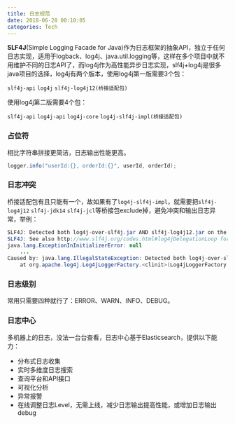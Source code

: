 ```yaml
---
title: 日志规范
date: 2018-06-28 00:10:05
categories: Tech
---
```


**SLF4J**(Simple Logging Facade for Java)作为日志框架的抽象API，独立于任何日志实现，适用于logback、log4j、java.util.logging等，这样在多个项目中就不用维护不同的日志API了，而log4j作为高性能异步日志实现，slf4j+log4j是很多java项目的选择，log4j有两个版本，使用log4j第一版需要3个包：

`slf4j-api` `log4j` `slf4j-log4j12(桥接适配包)`

使用log4j第二版需要4个包：

`slf4j-api` `log4j-api` `log4j-core`  `log4j-slf4j-impl(桥接适配包)`

<!-- more -->

### 占位符

相比字符串拼接更简洁，日志输出性能更高。

```java
logger.info("userId:{}, orderId:{}", userId, orderId);
```

### 日志冲突

桥接适配包有且只能有一个，故如果有了`log4j-slf4j-impl`，就需要把`slf4j-log4j12` `slf4j-jdk14` `slf4j-jcl`等桥接包exclude掉，避免冲突和输出日志异常，举例：

```java
SLF4J: Detected both log4j-over-slf4j.jar AND slf4j-log4j12.jar on the class path, preempting StackOverflowError. 
SLF4J: See also http://www.slf4j.org/codes.html#log4jDelegationLoop for more details.
java.lang.ExceptionInInitializerError: null
	...
Caused by: java.lang.IllegalStateException: Detected both log4j-over-slf4j.jar AND slf4j-log4j12.jar on the class path, preempting StackOverflowError. See also http://www.slf4j.org/codes.html#log4jDelegationLoop for more details.
	at org.apache.log4j.Log4jLoggerFactory.<clinit>(Log4jLoggerFactory.java:51) ~[log4j-over-slf4j-1.7.10.jar:1.7.10]
```
### 日志级别

常用只需要四种就行了：ERROR、WARN、INFO、DEBUG。

### 日志中心

多机器上的日志，没法一台台查看，日志中心基于Elasticsearch，提供以下能力：

- 分布式日志收集
- 实时多维度日志搜索
- 查询平台和API接口
- 可视化分析
- 异常报警
- 在线调整日志Level，无需上线，减少日志输出提高性能，或增加日志输出debug